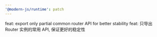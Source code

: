 ```yaml
---
'@modern-js/runtime': patch
---
```


feat: export only partial common router API for better stability
feat: 只导出 Router 实例的常用 API, 保证更好的稳定性
